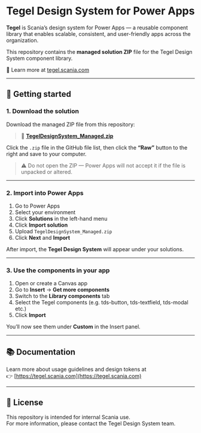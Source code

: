 # Tegel Design System for Power Apps

**Tegel** is Scania’s design system for Power Apps — a reusable component library that enables scalable, consistent, and user-friendly apps across the organization.

This repository contains the **managed solution ZIP** file for the Tegel Design System component library.

🔗 Learn more at [tegel.scania.com](https://tegel.scania.com)

---

## 🚀 Getting started

### 1. Download the solution

Download the managed ZIP file from this repository:

> 📁 **[TegelDesignSystem_Managed.zip](./TegelDesignSystem_Managed.zip)**

Click the `.zip` file in the GitHub file list, then click the **“Raw”** button to the right and save to your computer. 

> ⚠️ Do not open the ZIP — Power Apps will not accept it if the file is unpacked or altered.

---

### 2. Import into Power Apps

1. Go to Power Apps
2. Select your environment
3. Click **Solutions** in the left-hand menu
4. Click **Import solution**
5. Upload `TegelDesignSystem_Managed.zip`
6. Click **Next** and **Import**

After import, the **Tegel Design System** will appear under your solutions.

---

### 3. Use the components in your app

1. Open or create a Canvas app
2. Go to **Insert** → **Get more components**
3. Switch to the **Library components** tab
4. Select the Tegel components (e.g. tds-button, tds-textfield, tds-modal etc.)
5. Click **Import**

You’ll now see them under **Custom** in the Insert panel.

---

## 📚 Documentation

Learn more about usage guidelines and design tokens at  
👉 [https://tegel.scania.com](https://tegel.scania.com)

---

## 📎 License

This repository is intended for internal Scania use.  
For more information, please contact the Tegel Design System team.
